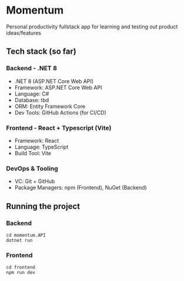 # Momentum
Personal productivity fullstack app for learning and testing out product ideas/features

## Tech stack (so far)

### Backend - .NET 8
- .NET 8 (ASP.NET Core Web API)
- Framework: ASP.NET Core Web API
- Language: C#
- Database: tbd
- ORM: Entity Framework Core
- Dev Tools: GitHub Actions (for CI/CD)

### Frontend - React + Typescript (Vite)
- Framework: React
- Language: TypeScript
- Build Tool: Vite

### DevOps & Tooling
- VC: Git + GitHub
- Package Managers: npm (Frontend), NuGet (Backend)


## Running the project

### Backend
```
cd momentum.API
dotnet run
```

### Frontend
```
cd frontend
npm run dev
```


